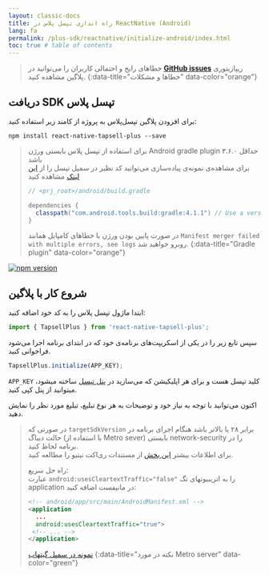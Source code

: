 ```yaml
---
layout: classic-docs
title: راه اندازی تپسل پلاس در ReactNative (Android)
lang: fa
permalink: /plus-sdk/reactnative/initialize-android/index.html
toc: true # table of contents
---
```


> خطاهای رایج و احتمالی کاربران را می‌توانید در [**GitHub issues**](https://github.com/tapsellorg/TapsellPlusSDK-ReactNativePlugin/issues?q=is%3Aissue) ریپازیتوری پلاگین مشاهده کنید.
{:data-title="خطاها و مشکلات" data-color="orange"}

## دریافت SDK تپسل پلاس
برای افزودن پلاگین تپسل‌پلاس به پروژه از کامند زیر استفاده کنید:

```console
npm install react-native-tapsell-plus --save
```

> برای استفاده از تپسل پلاس بایستی ورژن Android gradle plugin حداقل ۳.۶.۰ باشد  
> برای مشاهده‌ی نمونه‌ی پیاده‌سازی می‌توانید کد نظیر در سمپل تپسل را از [این لینک](https://github.com/tapsellorg/TapsellPlusSDK-ReactNativeSample/blob/864fa2bf05f9b6801940d570ef9388602edef1b1/android/build.gradle#L15) مشاهده کنید
> 
> ```java
> // <prj_root>/android/build.gradle
> 
> dependencies { 
>   classpath("com.android.tools.build:gradle:4.1.1") // Use a version higher than 3.5.x
> }
> ```
> در صورت پایین بودن ورژن با خطاهای کامپایل همانند `Manifest merger failed with multiple errors, see logs` روبرو خواهید شد.
{:data-title="Gradle plugin" data-color="orange"}

[![npm version](https://img.shields.io/npm/v/react-native-tapsell-plus?color=green&label=react-native-tapsell-plus&logo=react)](https://www.npmjs.com/package/react-native-tapsell-plus)


## شروع کار با پلاگین
ابتدا ماژول تپسل پلاس را به کد خود اضافه کنید:

```javascript
import { TapsellPlus } from 'react-native-tapsell-plus';
```

سپس تابع زیر را در یکی از اسکریپت‌های برنامه‌ی خود که در ابتدای برنامه اجرا می‌شود فراخوانی کنید.

```javascript
TapsellPlus.initialize(APP_KEY);
```

`APP_KEY` کلید تپسل هست و برای هر اپلیکیشن که می‌سازید در [پنل تپسل](https://dashboard.tapsell.ir/) ساخته میشود، میتوانید از پنل کپی کنید.

اکنون می‌توانید با توجه به نیاز خود و توضیحات به هر نوع تبلیغ، تبلیغ مورد نظر را نمایش دهید.

> در صورتی که `targetSdkVersion` برابر ۲۸ یا بالاتر باشد هنگام اجرای برنامه در حالت دیباگ (با استفاده از Metro sever) بایستی network-security را در برنامه لحاظ کنید.  
> برای اطلاعات بیشتر [این بخش](https://reactnative.dev/docs/network#using-fetch) از مستندات ری‌اکت نیتیو را مطالعه کنید.  
> 
> راه حل سریع:  
> عبارت `android:usesCleartextTraffic="false"` را به اتریبیوتهای تگ application در مانیفست اضافه کنید:
> 
> ```xml
> <!-- android/app/src/main/AndroidManifest.xml -->
> <application
>   ...
>   android:usesCleartextTraffic="true">
>  <!-- ... -->
> </application>
> ```
> [نمونه در سمپل گیتهاب](https://github.com/tapsellorg/TapsellPlusSDK-ReactNativeSample/blob/864fa2bf05f9b6801940d570ef9388602edef1b1/android/app/src/main/AndroidManifest.xml#L12)
{:data-title="نکته در مورد Metro server" data-color="green"}
